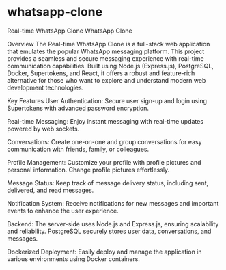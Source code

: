 # whatsapp-clone

Real-time WhatsApp Clone
WhatsApp Clone

Overview
The Real-time WhatsApp Clone is a full-stack web application that emulates the popular WhatsApp messaging platform. This project provides a seamless and secure messaging experience with real-time communication capabilities. Built using Node.js (Express.js), PostgreSQL, Docker, Supertokens, and React, it offers a robust and feature-rich alternative for those who want to explore and understand modern web development technologies.

Key Features
User Authentication: Secure user sign-up and login using Supertokens with advanced password encryption.

Real-time Messaging: Enjoy instant messaging with real-time updates powered by web sockets.

Conversations: Create one-on-one and group conversations for easy communication with friends, family, or colleagues.

Profile Management: Customize your profile with profile pictures and personal information. Change profile pictures effortlessly.

Message Status: Keep track of message delivery status, including sent, delivered, and read messages.

Notification System: Receive notifications for new messages and important events to enhance the user experience.

Backend: The server-side uses Node.js and Express.js, ensuring scalability and reliability. PostgreSQL securely stores user data, conversations, and messages.

Dockerized Deployment: Easily deploy and manage the application in various environments using Docker containers.
